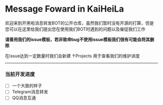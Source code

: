 # Message Foward in KaiHeiLa

欢迎来到开黑啦消息转发BOT的公开仓库，虽然我们暂时没有开源的打算，但是您可以在这里给我们提出您在使用我们BOT时遇到的问题以及催促我们工作


**请善用我们的issue模板，若非致命bug不使用issue模板我们很有可能会将其删除**

在issue达到一定数量时我们会新建 ↑Projects 用于查看我们的维护进度


---
### 当前开发进度
- [ ] 一个大致的样子
- [ ] Telegram消息转发
- [ ] QQ消息互通
